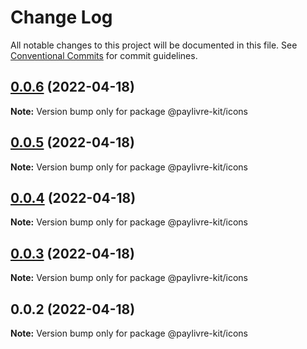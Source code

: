 # Change Log

All notable changes to this project will be documented in this file.
See [Conventional Commits](https://conventionalcommits.org) for commit guidelines.

## [0.0.6](https://github.com/ThiagoBrolly/template-library-monorepo/compare/@paylivre-kit/icons@0.0.5...@paylivre-kit/icons@0.0.6) (2022-04-18)

**Note:** Version bump only for package @paylivre-kit/icons





## [0.0.5](https://github.com/ThiagoBrolly/template-library-monorepo/compare/@paylivre-kit/icons@0.0.4...@paylivre-kit/icons@0.0.5) (2022-04-18)

**Note:** Version bump only for package @paylivre-kit/icons





## [0.0.4](https://github.com/ThiagoBrolly/template-library-monorepo/compare/@paylivre-kit/icons@0.0.3...@paylivre-kit/icons@0.0.4) (2022-04-18)

**Note:** Version bump only for package @paylivre-kit/icons





## [0.0.3](https://github.com/ThiagoBrolly/template-library-monorepo/compare/@paylivre-kit/icons@0.0.2...@paylivre-kit/icons@0.0.3) (2022-04-18)

**Note:** Version bump only for package @paylivre-kit/icons





## 0.0.2 (2022-04-18)

**Note:** Version bump only for package @paylivre-kit/icons
